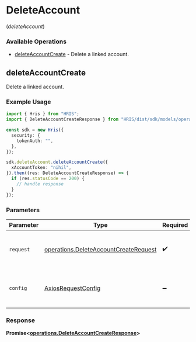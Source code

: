 # DeleteAccount
(*deleteAccount*)

### Available Operations

* [deleteAccountCreate](#deleteaccountcreate) - Delete a linked account.

## deleteAccountCreate

Delete a linked account.

### Example Usage

```typescript
import { Hris } from "HRIS";
import { DeleteAccountCreateResponse } from "HRIS/dist/sdk/models/operations";

const sdk = new Hris({
  security: {
    tokenAuth: "",
  },
});

sdk.deleteAccount.deleteAccountCreate({
  xAccountToken: "nihil",
}).then((res: DeleteAccountCreateResponse) => {
  if (res.statusCode == 200) {
    // handle response
  }
});
```

### Parameters

| Parameter                                                                                      | Type                                                                                           | Required                                                                                       | Description                                                                                    |
| ---------------------------------------------------------------------------------------------- | ---------------------------------------------------------------------------------------------- | ---------------------------------------------------------------------------------------------- | ---------------------------------------------------------------------------------------------- |
| `request`                                                                                      | [operations.DeleteAccountCreateRequest](../../models/operations/deleteaccountcreaterequest.md) | :heavy_check_mark:                                                                             | The request object to use for the request.                                                     |
| `config`                                                                                       | [AxiosRequestConfig](https://axios-http.com/docs/req_config)                                   | :heavy_minus_sign:                                                                             | Available config options for making requests.                                                  |


### Response

**Promise<[operations.DeleteAccountCreateResponse](../../models/operations/deleteaccountcreateresponse.md)>**


